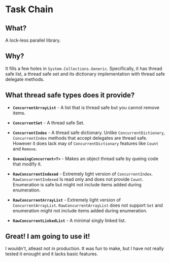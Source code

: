 # Task Chain

## What?

A lock-less parallel library.

## Why?

It fills a few holes in `System.Collections.Generic`. Specifically, it has thread safe list, a thread safe set and its dictionary implementation with thread safe delegate methods.

## What thread safe types does it provide?

* **`ConcurrentArrayList`** - A list that is thread safe but you cannot remove items. 

* **`ConcurrentSet`** - A thread safe Set.

* **`ConcurrentIndex`** - A thread safe dictionary. Unlike `ConcurrentDictionary`, `ConcurrentIndex` methods that accept delegates are thread safe. However it does lack may of `ConcurrentDictionary` features like `Count` and `Remove`.

* **`QueueingConcurrent<T>`** - Makes an object thread safe by queing code that modify it.

* **`RawConcurrentIndexed`** - Extremely light version of `ConcurrentIndex`. `RawConcurrentIndexed` Is read only and does not provide `Count`. 
Enumeration is safe but might not include items added during enumeration.

* **`RawConcurrentArrayList`** - Extremely light version of `ConcurrentArrayList`. `RawConcurrentArrayList` does not support `Set` and 
enumeration might not include items added during enumeration.

* **`RawConcurrentLinkedList`** - A minimal singly linked list. 

## Great! I am going to use it!

I wouldn't, atleast not in production. It was fun to make, but I have not really tested it enought and it lacks basic features.

